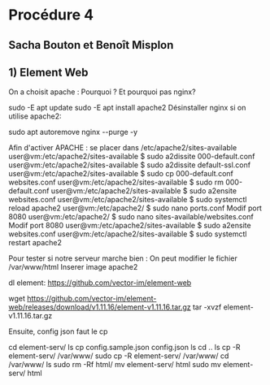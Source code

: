 # Procédure 4
## Sacha Bouton et Benoît Misplon

## 1) Element Web

On a choisit apache : Pourquoi ? Et pourquoi pas nginx?


sudo -E apt update
sudo -E apt install apache2
Désinstaller nginx si on utilise apache2:

sudo apt autoremove nginx --purge -y

Afin d'activer APACHE :
se placer dans /etc/apache2/sites-available
user@vm:/etc/apache2/sites-available $ sudo a2dissite 000-default.conf
user@vm:/etc/apache2/sites-available $ sudo a2dissite default-ssl.conf
user@vm:/etc/apache2/sites-available $ sudo cp 000-default.conf websites.conf
user@vm:/etc/apache2/sites-available $ sudo rm 000-default.conf
user@vm:/etc/apache2/sites-available $ sudo a2ensite websites.conf
user@vm:/etc/apache2/sites-available $ sudo systemctl reload apache2
user@vm:/etc/apache2/ $ sudo nano ports.conf Modif port 8080
user@vm:/etc/apache2/ $ sudo nano sites-available/websites.conf Modif port 8080
user@vm:/etc/apache2/sites-available $ sudo a2ensite websites.conf
user@vm:/etc/apache2/sites-available $ sudo systemctl restart apache2

Pour tester si notre serveur marche bien :
On peut modifier le fichier /var/www/html
Inserer image apache2

dl element:
https://github.com/vector-im/element-web

wget https://github.com/vector-im/element-web/releases/download/v1.11.16/element-v1.11.16.tar.gz
tar -xvzf element-v1.11.16.tar.gz 

Ensuite, config json faut le cp  


cd element-serv/
ls
cp config.sample.json config.json
ls
cd ..
ls
cp -R element-serv/ /var/www/
sudo cp -R element-serv/ /var/www/
cd /var/www/
ls
sudo rm -Rf html/
mv element-serv/ html
sudo mv element-serv/ html
